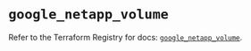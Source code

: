 # `google_netapp_volume`

Refer to the Terraform Registry for docs: [`google_netapp_volume`](https://registry.terraform.io/providers/hashicorp/google-beta/5.21.0/docs/resources/google_netapp_volume).
